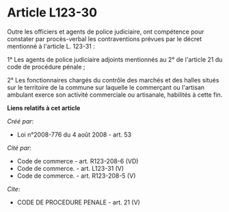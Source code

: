 # Article L123-30

Outre les officiers et agents de police judiciaire, ont compétence pour constater par procès-verbal les contraventions
prévues par le décret mentionné à l'article L. 123-31 : 

1° Les agents de police judiciaire adjoints mentionnés au 2° de l'article 21 du code de procédure pénale ; 

2° Les fonctionnaires chargés du contrôle des marchés et des halles situés sur le territoire de la commune sur laquelle le
commerçant ou l'artisan ambulant exerce son activité commerciale ou artisanale, habilités à cette fin.

**Liens relatifs à cet article**

_Créé par_:

  - Loi n°2008-776 du 4 août 2008 - art. 53

_Cité par_:

  - Code de commerce - art. R123-208-6 (VD)
  - Code de commerce. - art. L123-31 (V)
  - Code de commerce. - art. R123-208-5 (V)

_Cite_:

  - CODE DE PROCEDURE PENALE - art. 21 (V)

